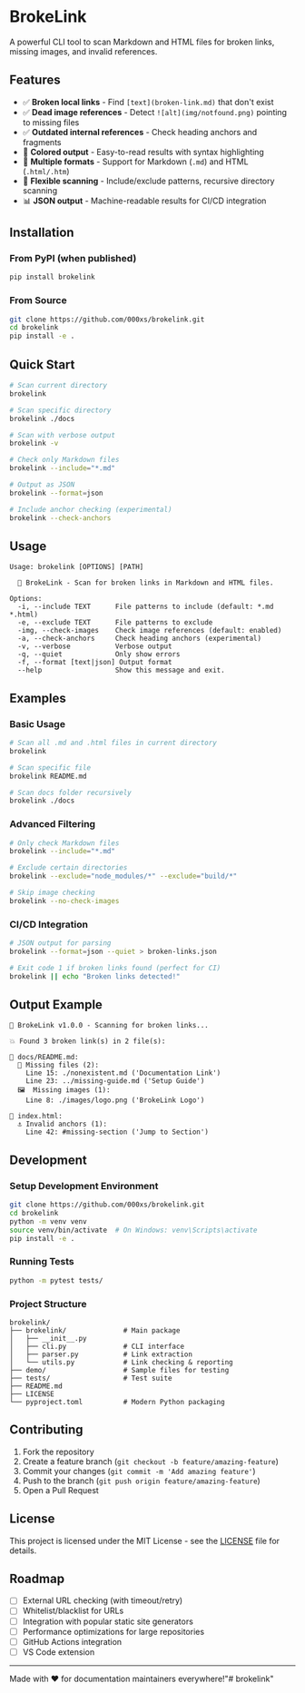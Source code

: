 

# BrokeLink

A powerful CLI tool to scan Markdown and HTML files for broken links, missing images, and invalid references.

## Features

- ✅ **Broken local links** - Find `[text](broken-link.md)` that don't exist
- ✅ **Dead image references** - Detect `![alt](img/notfound.png)` pointing to missing files  
- ✅ **Outdated internal references** - Check heading anchors and fragments
- 🎨 **Colored output** - Easy-to-read results with syntax highlighting
- 📄 **Multiple formats** - Support for Markdown (`.md`) and HTML (`.html/.htm`)
- 🔧 **Flexible scanning** - Include/exclude patterns, recursive directory scanning
- 📊 **JSON output** - Machine-readable results for CI/CD integration

## Installation

### From PyPI (when published)
```bash
pip install brokelink
```

### From Source
```bash
git clone https://github.com/000xs/brokelink.git
cd brokelink
pip install -e .
```

## Quick Start

```bash
# Scan current directory
brokelink

# Scan specific directory
brokelink ./docs

# Scan with verbose output
brokelink -v

# Check only Markdown files
brokelink --include="*.md"

# Output as JSON
brokelink --format=json

# Include anchor checking (experimental)
brokelink --check-anchors
```

## Usage

```
Usage: brokelink [OPTIONS] [PATH]

  🔗 BrokeLink - Scan for broken links in Markdown and HTML files.

Options:
  -i, --include TEXT      File patterns to include (default: *.md *.html)
  -e, --exclude TEXT      File patterns to exclude
  -img, --check-images    Check image references (default: enabled)
  -a, --check-anchors     Check heading anchors (experimental)
  -v, --verbose           Verbose output
  -q, --quiet             Only show errors
  -f, --format [text|json] Output format
  --help                  Show this message and exit.
```

## Examples

### Basic Usage
```bash
# Scan all .md and .html files in current directory
brokelink

# Scan specific file
brokelink README.md

# Scan docs folder recursively  
brokelink ./docs
```

### Advanced Filtering
```bash
# Only check Markdown files
brokelink --include="*.md"

# Exclude certain directories
brokelink --exclude="node_modules/*" --exclude="build/*"

# Skip image checking
brokelink --no-check-images
```

### CI/CD Integration
```bash
# JSON output for parsing
brokelink --format=json --quiet > broken-links.json

# Exit code 1 if broken links found (perfect for CI)
brokelink || echo "Broken links detected!"
```

## Output Example

```
🔗 BrokeLink v1.0.0 - Scanning for broken links...

💥 Found 3 broken link(s) in 2 file(s):

📄 docs/README.md:
  🔗 Missing files (2):
    Line 15: ./nonexistent.md ('Documentation Link')
    Line 23: ../missing-guide.md ('Setup Guide')
  🖼️  Missing images (1):
    Line 8: ./images/logo.png ('BrokeLink Logo')

📄 index.html:
  ⚓ Invalid anchors (1):
    Line 42: #missing-section ('Jump to Section')
```

## Development

### Setup Development Environment
```bash
git clone https://github.com/000xs/brokelink.git
cd brokelink
python -m venv venv
source venv/bin/activate  # On Windows: venv\Scripts\activate
pip install -e .
```

### Running Tests
```bash
python -m pytest tests/
```

### Project Structure
```
brokelink/
├── brokelink/              # Main package
│   ├── __init__.py
│   ├── cli.py              # CLI interface
│   ├── parser.py           # Link extraction
│   └── utils.py            # Link checking & reporting
├── demo/                   # Sample files for testing
├── tests/                  # Test suite
├── README.md
├── LICENSE
└── pyproject.toml          # Modern Python packaging
```

## Contributing

1. Fork the repository
2. Create a feature branch (`git checkout -b feature/amazing-feature`)
3. Commit your changes (`git commit -m 'Add amazing feature'`)
4. Push to the branch (`git push origin feature/amazing-feature`)
5. Open a Pull Request

## License

This project is licensed under the MIT License - see the [LICENSE](LICENSE) file for details.

## Roadmap

- [ ] External URL checking (with timeout/retry)
- [ ] Whitelist/blacklist for URLs
- [ ] Integration with popular static site generators
- [ ] Performance optimizations for large repositories
- [ ] GitHub Actions integration
- [ ] VS Code extension

---

Made with ❤️ for documentation maintainers everywhere!"# brokelink" 

